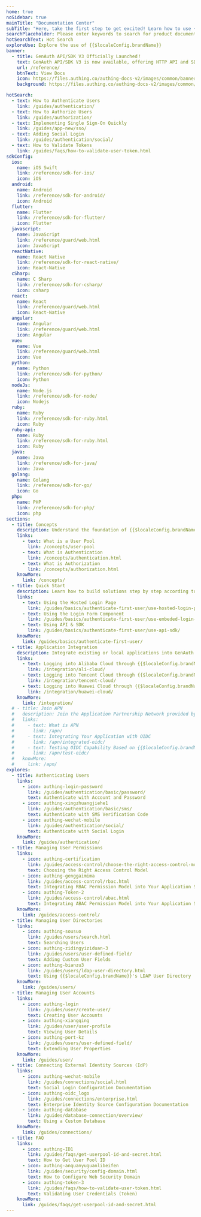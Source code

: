 ```yaml
---
home: true
noSidebar: true
mainTitle: "Documentation Center"
subTitle: "Here, take the first step to get excited! Learn how to use {{$localeConfig.brandName}} and the APIs provided by {{$localeConfig.brandName}}."
searchPlaceholder: Please enter keywords to search for product documentation
hotSearchText: Hot Search
exploreUse: Explore the use of {{$localeConfig.brandName}}
banner:
  - title: GenAuth API/SDK V3 Officially Launched！
    text: GenAuth API/SDK V3 is now available, offering HTTP API and SDKs for over 10 different languages and frameworks, allowing you to flexibly build secure and stable authentication processes in just 5 minutes！
    url: /reference/
    btnText: View Docs
    icon: https://files.authing.co/authing-docs-v2/images/common/banner-icon.svg
    background: https://files.authing.co/authing-docs-v2/images/common/banner-bg.png

hotSearch:
  - text: How to Authenticate Users
    link: /guides/authentication/
  - text: How to Authorize Users
    link: /guides/authorization/
  - text: Implementing Single Sign-On Quickly
    link: /guides/app-new/sso/
  - text: Adding Social Login
    link: /guides/authentication/social/
  - text: How to Validate Tokens
    link: /guides/faqs/how-to-validate-user-token.html
sdkConfig:
  ios:
    name: iOS Swift
    link: /reference/sdk-for-ios/
    icon: iOS
  android:
    name: Android
    link: /reference/sdk-for-android/
    icon: Android
  flutter:
    name: Flutter
    link: /reference/sdk-for-flutter/
    icon: Flutter
  javascript:
    name: JavaScript
    link: /reference/guard/web.html
    icon: JavaScript
  reactNative:
    name: React Native
    link: /reference/sdk-for-react-native/
    icon: React-Native
  cSharp:
    name: C Sharp
    link: /reference/sdk-for-csharp/
    icon: csharp
  react:
    name: React
    link: /reference/guard/web.html
    icon: React-Native
  angular:
    name: Angular
    link: /reference/guard/web.html
    icon: Angular
  vue:
    name: Vue
    link: /reference/guard/web.html
    icon: Vue
  python:
    name: Python
    link: /reference/sdk-for-python/
    icon: Python
  nodeJs:
    name: Node.js
    link: /reference/sdk-for-node/
    icon: Nodejs
  ruby:
    name: Ruby
    link: /reference/sdk-for-ruby.html
    icon: Ruby
  ruby-api:
    name: Ruby
    link: /reference/sdk-for-ruby.html
    icon: Ruby
  java:
    name: Java
    link: /reference/sdk-for-java/
    icon: Java
  golang:
    name: Golang
    link: /reference/sdk-for-go/
    icon: Go
  php:
    name: PHP
    link: /reference/sdk-for-php/
    icon: php
sections:
  - title: Concepts
    description: Understand the foundation of {{$localeConfig.brandName}} system architecture
    links:
      - text: What is a User Pool
        link: /concepts/user-pool
      - text: What is Authentication
        link: /concepts/authentication.html
      - text: What is Authorization
        link: /concepts/authorization.html
    knowMore:
      link: /concepts/
  - title: Quick Start
    description: Learn how to build solutions step by step according to our instructions.
    links:
      - text: Using the Hosted Login Page
        link: /guides/basics/authenticate-first-user/use-hosted-login-page
      - text: Using the Login Form Component
        link: /guides/basics/authenticate-first-user/use-embeded-login-component/
      - text: Using API & SDK
        link: /guides/basics/authenticate-first-user/use-api-sdk/
    knowMore:
      link: /guides/basics/authenticate-first-user/
  - title: Application Integration
    description: Integrate existing or local applications into GenAuth.
    links:
      - text: Logging into Alibaba Cloud through {{$localeConfig.brandName}}
        link: /integration/ali-cloud/
      - text: Logging into Tencent Cloud through {{$localeConfig.brandName}}
        link: /integration/tencent-cloud/
      - text: Logging into Huawei Cloud through {{$localeConfig.brandName}}
        link: /integration/huawei-cloud/
    knowMore:
      link: /integration/
  # - title: Join APN
  #   description: Join the Application Partnership Network provided by GenAuth
  #   links:
  #     - text: What is APN
  #       link: /apn/
  #     - text: Integrating Your Application with OIDC
  #       link: /apn/integrated-oidc/
  #     - text: Testing OIDC Capability Based on {{$localeConfig.brandName}}
  #       link: /apn/test-oidc/
  #   knowMore:
  #     link: /apn/
explores:
  - title: Authenticating Users
    links:
      - icon: authing-login-password
        link: /guides/authentication/basic/password/
        text: Authenticate with Account and Password
      - icon: authing-xingzhuangjiehe1
        link: /guides/authentication/basic/sms/
        text: Authenticate with SMS Verification Code
      - icon: authing-wechat-mobile
        link: /guides/authentication/social/
        text: Authenticate with Social Login
    knowMore:
      link: /guides/authentication/
  - title: Managing User Permissions
    links:
      - icon: authing-certification
        link: /guides/access-control/choose-the-right-access-control-model.html
        text: Choosing the Right Access Control Model
      - icon: authing-genggaimima
        link: /guides/access-control/rbac.html
        text: Integrating RBAC Permission Model into Your Application System
      - icon: authing-Token-2
        link: /guides/access-control/abac.html
        text: Integrating ABAC Permission Model into Your Application System
    knowMore:
      link: /guides/access-control/
  - title: Managing User Directories
    links:
      - icon: authing-sousuo
        link: /guides/users/search.html
        text: Searching Users
      - icon: authing-zidingyiziduan-3
        link: /guides/users/user-defined-field/
        text: Adding Custom User Fields
      - icon: authing-bianzu3
        link: /guides/users/ldap-user-directory.html
        text: Using {{$localeConfig.brandName}}'s LDAP User Directory
    knowMore:
      link: /guides/users/
  - title: Managing User Accounts
    links:
      - icon: authing-login
        link: /guides/user/create-user/
        text: Creating User Accounts
      - icon: authing-xiangqing
        link: /guides/user/user-profile
        text: Viewing User Details
      - icon: authing-port-kz
        link: /guides/users/user-defined-field/
        text: Extending User Properties
    knowMore:
      link: /guides/user/
  - title: Connecting External Identity Sources (IdP)
    links:
      - icon: authing-wechat-mobile
        link: /guides/connections/social.html
        text: Social Login Configuration Documentation
      - icon: authing-oidc_logo
        link: /guides/connections/enterprise.html
        text: Enterprise Identity Source Configuration Documentation
      - icon: authing-database
        link: /guides/database-connection/overview/
        text: Using a Custom Database
    knowMore:
      link: /guides/connections/
  - title: FAQ
    links:
      - icon: authing-ID1
        link: /guides/faqs/get-userpool-id-and-secret.html
        text: How to Get User Pool ID
      - icon: authing-anquanyuguanlibeifen
        link: /guides/security/config-domain.html
        text: How to Configure Web Security Domain
      - icon: authing-token-3
        link: /guides/faqs/how-to-validate-user-token.html
        text: Validating User Credentials (Token)
    knowMore:
      link: /guides/faqs/get-userpool-id-and-secret.html
---
```

